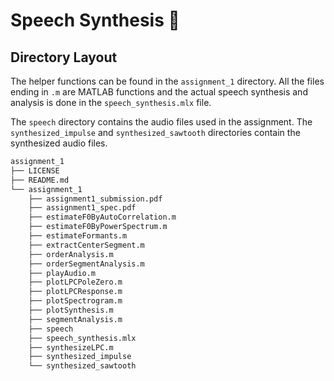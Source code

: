 # Speech Synthesis 🦜
## Directory Layout
The helper functions can be found in the `assignment_1` directory. All the files ending in `.m` are MATLAB functions and the actual speech synthesis and analysis is done in the `speech_synthesis.mlx` file.

The `speech` directory contains the audio files used in the assignment. The `synthesized_impulse` and `synthesized_sawtooth` directories contain the synthesized audio files.

```bash
assignment_1
├── LICENSE
├── README.md
└── assignment_1
    ├── assignment1_submission.pdf
    ├── assignment1_spec.pdf
    ├── estimateF0ByAutoCorrelation.m
    ├── estimateF0ByPowerSpectrum.m
    ├── estimateFormants.m
    ├── extractCenterSegment.m
    ├── orderAnalysis.m
    ├── orderSegmentAnalysis.m
    ├── playAudio.m
    ├── plotLPCPoleZero.m
    ├── plotLPCResponse.m
    ├── plotSpectrogram.m
    ├── plotSynthesis.m
    ├── segmentAnalysis.m
    ├── speech
    ├── speech_synthesis.mlx
    ├── synthesizeLPC.m
    ├── synthesized_impulse
    └── synthesized_sawtooth
```